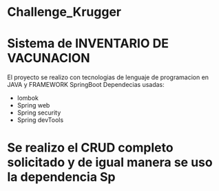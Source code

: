 # Challenge_Krugger
# Sistema de INVENTARIO DE VACUNACION 
El proyecto se realizo con tecnologias de lenguaje de programacion en JAVA y FRAMEWORK SpringBoot
Dependecias usadas:
- lombok
- Spring web
- Spring security
- Spring devTools
# Se realizo el CRUD completo solicitado y de igual manera se uso la dependencia Sp
